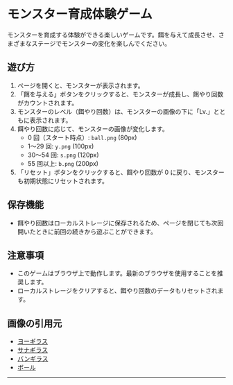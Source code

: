 # モンスター育成体験ゲーム

モンスターを育成する体験ができる楽しいゲームです。餌を与えて成長させ、さまざまなステージでモンスターの変化を楽しんでください。

## 遊び方

1. ページを開くと、モンスターが表示されます。
2. 「餌を与える」ボタンをクリックすると、モンスターが成長し、餌やり回数がカウントされます。
3. モンスターのレベル（餌やり回数）は、モンスターの画像の下に「Lv.」とともに表示されます。
4. 餌やり回数に応じて、モンスターの画像が変化します。
   - 0 回（スタート時点）: `ball.png` (80px)
   - 1〜29 回: `y.png` (100px)
   - 30〜54 回: `s.png` (120px)
   - 55 回以上: `b.png` (200px)
5. 「リセット」ボタンをクリックすると、餌やり回数が 0 に戻り、モンスターも初期状態にリセットされます。

## 保存機能

- 餌やり回数はローカルストレージに保存されるため、ページを閉じても次回開いたときに前回の続きから遊ぶことができます。

## 注意事項

- このゲームはブラウザ上で動作します。最新のブラウザを使用することを推奨します。
- ローカルストレージをクリアすると、餌やり回数のデータもリセットされます。

## 画像の引用元

- [ヨーギラス](https://zukan.pokemon.co.jp/detail/246)
- [サナギラス](https://zukan.pokemon.co.jp/detail/247)
- [バンギラス](https://zukan.pokemon.co.jp/detail/248)
- [ボール](https://www.pngwing.com/ja/free-png-bckpp)

---
